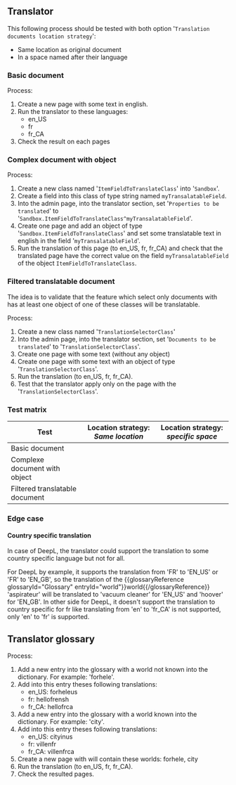 ## Translator

This following process should be tested with both option '`Translation documents location strategy`':

* Same location as original document
* In a space named after their language

### Basic document

Process:

1. Create a new page with some text in english.
2. Run the translator to these languages:
    * en_US
    * fr
    * fr_CA
3. Check the result on each pages

### Complex document with object

Process:

1. Create a new class named '`ItemFieldToTranslateClass`' into '`Sandbox`'.
2. Create a field into this class of type string named `myTransalatableField`.
3. Into the admin page, into the translator section, set '`Properties to be translated`' to '`Sandbox.ItemFieldToTranslateClass^myTransalatableField`'.
4. Create one page and add an object of type '`Sandbox.ItemFieldToTranslateClass`' and set some translatable text in english in the field '`myTransalatableField`'.
5. Run the translation of this page (to en_US, fr, fr_CA) and check that the translated page have the correct value on the field `myTransalatableField` of the object `ItemFieldToTranslateClass`.

### Filtered translatable document

The idea is to validate that the feature which select only documents with has at least one object of one of these classes will be translatable.

Process:

1. Create a new class named '`TranslationSelectorClass`'
1. Into the admin page, into the translator section, set '`Documents to be translated`' to '`TranslationSelectorClass`'.
1. Create one page with some text (without any object)
1. Create one page with some text with an object of type '`TranslationSelectorClass`'.
1. Run the translation (to en_US, fr, fr_CA).
1. Test that the translator apply only on the page with the '`TranslationSelectorClass`'.

### Test matrix

|              Test              | Location strategy: *Same location* | Location strategy: *specific space* |
| ------------------------------ |------------------------------------|-------------------------------------|
|         Basic document         |                                    |                                     |
| Complexe document with object  |                                    |                                     |
| Filtered translatable document |                                    |                                     |

### Edge case

#### Country specific translation

In case of DeepL, the translator could support the translation to some country specific language but not for all.

For DeepL by example, it supports the translation from 'FR' to 'EN_US' or 'FR' to 'EN_GB', so the translation of the {{glossaryReference glossaryId="Glossary" entryId="world"}}world{{/glossaryReference}} 'aspirateur' will be translated to 'vacuum cleaner' for 'EN_US' and 'hoover' for 'EN_GB'.
In other side for DeepL, it doesn't support the translation to country specific for fr like translating from 'en' to 'fr_CA' is not supported, only 'en' to 'fr' is supported.

## Translator glossary

Process:

1. Add a new entry into the glossary with a world not known into the dictionary. For example: 'forhele'.
2. Add into this entry theses following translations:
    * en_US: forheleus
    * fr: hellofrensh
    * fr_CA: hellofrca
3. Add a new entry into the glossary with a world known into the dictionary. For example: 'city'.
4. Add into this entry theses following translations:
    * en_US: cityinus
    * fr: villenfr
    * fr_CA: villenfrca
5. Create a new page with will contain these worlds: forhele, city
6. Run the translation (to en_US, fr, fr_CA).
7. Check the resulted pages.
